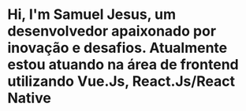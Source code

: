 # Hi, I'm Samuel Jesus, um desenvolvedor apaixonado por inovação e desafios. Atualmente estou atuando na área de frontend utilizando Vue.Js, React.Js/React Native 
#
